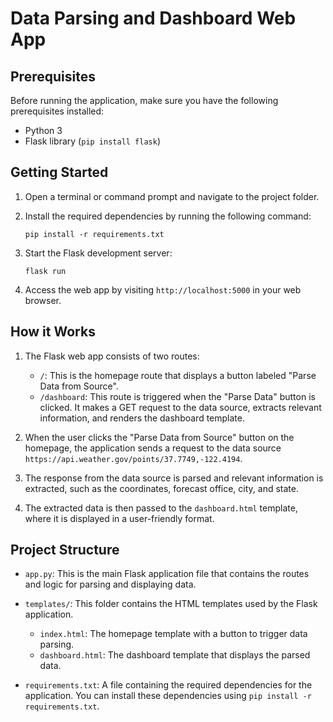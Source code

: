 # Data Parsing and Dashboard Web App

## Prerequisites

Before running the application, make sure you have the following prerequisites installed:

- Python 3
- Flask library (`pip install flask`)

## Getting Started

1. Open a terminal or command prompt and navigate to the project folder.
2. Install the required dependencies by running the following command:

   ```
   pip install -r requirements.txt
   ```

3. Start the Flask development server:

   ```
   flask run
   ```

4. Access the web app by visiting `http://localhost:5000` in your web browser.

## How it Works

1. The Flask web app consists of two routes:

   - `/`: This is the homepage route that displays a button labeled "Parse Data from Source".
   - `/dashboard`: This route is triggered when the "Parse Data" button is clicked. It makes a GET request to the data source, extracts relevant information, and renders the dashboard template.

2. When the user clicks the "Parse Data from Source" button on the homepage, the application sends a request to the data source `https://api.weather.gov/points/37.7749,-122.4194`.
3. The response from the data source is parsed and relevant information is extracted, such as the coordinates, forecast office, city, and state.
4. The extracted data is then passed to the `dashboard.html` template, where it is displayed in a user-friendly format.

## Project Structure

- `app.py`: This is the main Flask application file that contains the routes and logic for parsing and displaying data.
- `templates/`: This folder contains the HTML templates used by the Flask application.

  - `index.html`: The homepage template with a button to trigger data parsing.
  - `dashboard.html`: The dashboard template that displays the parsed data.

- `requirements.txt`: A file containing the required dependencies for the application. You can install these dependencies using `pip install -r requirements.txt`.
